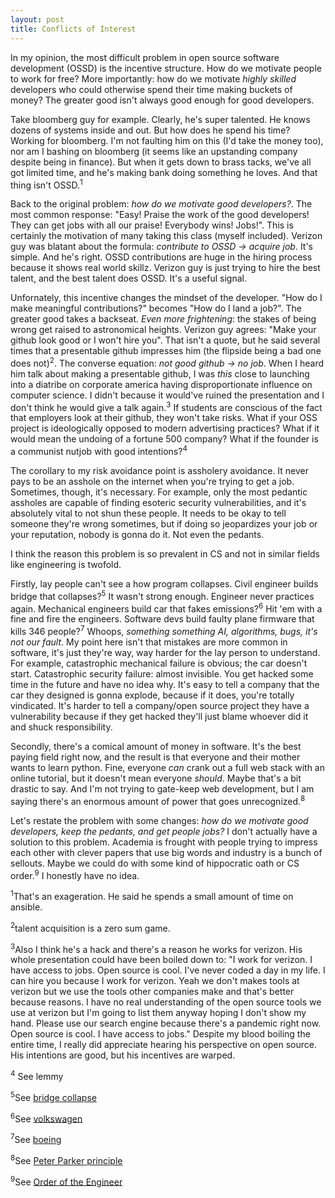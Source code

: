 ```yaml
---
layout: post
title: Conflicts of Interest
---
```

In my opinion, the most difficult problem in open source software development (OSSD) is the incentive structure. 
How do we motivate people to work for free? More importantly: how do we motivate _highly skilled_ developers who 
could otherwise spend their time making buckets of money? The greater good isn't always good enough for good developers.

Take bloomberg guy for example. Clearly, he's super talented. He knows dozens of systems inside and out. But how does he spend his time?
Working for bloomberg. I'm not faulting him on this (I'd take the money too), nor am I bashing on bloomberg (it seems
like an upstanding company despite being in finance). But when it gets down to brass tacks, we've all got limited time,
and he's making bank doing something he loves. And that thing isn't OSSD.<sup>1</sup>

Back to the original problem: _how do we motivate good developers?_.
The most common response: "Easy! Praise the work of the good developers! They can get jobs with all our praise! Everybody wins! Jobs!". 
This is certainly the motivation of many taking this class (myself included). Verizon guy was blatant about the formula:
*contribute to OSSD -> acquire job*. It's simple. And he's right. OSSD contributions are huge in the hiring process because
it shows real world skillz. Verizon guy is just trying to hire the best talent, and the best talent does OSSD. It's a useful signal.

Unfornately, this incentive changes the mindset of the developer. "How do I make meaningful contributions?" becomes "How do I land a job?".
The greater good takes a backseat. _Even more frightening_: the stakes of being wrong get raised to 
astronomical heights. Verizon guy agrees: "Make your github look good or I won't hire you". That isn't a quote,
but he said several times that a presentable github impresses him (the flipside being a bad one does not)<sup>2</sup>. The converse
equation: *not good github -> no job*. When I heard him talk about making a presentable github, I was *this* close to launching into a diatribe 
on corporate america having disproportionate influence on computer science. I didn't because it would've ruined the presentation and
I don't think he would give a talk again.<sup>3</sup> If students are conscious of the fact that employers look at their github,
they won't take risks. What if your OSS project is ideologically opposed to modern advertising practices? What if it
would mean the undoing of a fortune 500 company? What if the founder is a communist nutjob with good intentions?<sup>4</sup>

The corollary to my risk avoidance point is assholery avoidance. It never pays to be an asshole on the internet when you're trying to get a job. 
Sometimes, though, it's necessary. For example, only the most pedantic assholes are capable of finding esoteric security vulnerabilities,
and it's absolutely vital to not shun these people. It needs to be okay to tell someone they're wrong sometimes, 
but if doing so jeopardizes your job or your reputation, nobody is gonna do it. Not even the pedants.

I think the reason this problem is so prevalent in CS and not in similar fields like engineering is twofold.

Firstly, lay people can't see a how program collapses. Civil engineer builds bridge that collapses?<sup>5</sup> It wasn't strong enough. 
Engineer never practices again. Mechanical engineers build car that fakes emissions?<sup>6</sup>  Hit 'em with a fine and fire the engineers. 
Software devs build faulty plane firmware that kills 346 people?<sup>7</sup> Whoops, *something something AI, algorithms, bugs, it's not our fault*. 
My point here isn't that mistakes are more common in software, it's just they're way, way harder for the lay person to understand. For example,
catastrophic mechanical failure is obvious; the car doesn't start. Catastrophic security failure: almost invisible. You get hacked some time in
the future and have no idea why. It's easy to tell a company that the car they designed is gonna explode, because if it does, you're totally vindicated.
It's harder to tell a company/open source project they have a vulnerability because if they get hacked they'll just blame whoever did it and shuck 
responsibility.

Secondly, there's a comical amount of money in software. It's the best paying field right now, and the result
is that everyone and their mother wants to learn python. Fine, everyone _can_ crank out a full web stack with an online tutorial, but it doesn't mean everyone
_should_. Maybe that's a bit drastic to say. And I'm not trying to gate-keep web development, but I am saying there's an enormous amount of power that goes 
unrecognized.<sup>8</sup>


Let's restate the problem with some changes: _how do we motivate good developers, keep the pedants, and get people jobs?_
I don't actually have a solution to this problem. Academia is frought with people trying to impress each other with clever 
papers that use big words and industry is a bunch of sellouts. Maybe we could do with some kind of hippocratic oath or CS order.<sup>9</sup>
I honestly have no idea.



<sup>1</sup>That's an exageration. He said he spends a small amount of time on ansible.

<sup>2</sup>talent acquisition is a zero sum game.

<sup>3</sup>Also I think he's a hack and there's a reason he works for verizon. His whole presentation
could have been boiled down to: "I work for verizon. I have access to jobs. Open source is cool.
I've never coded a day in my life. I can hire you because I work for verizon. Yeah we don't makes tools at verizon 
but we use the tools other companies make and that's better because reasons. I have no real understanding of the open source tools we
use at verizon but I'm going to list them anyway hoping I don't show my hand. Please use our search engine because there's a pandemic
right now. Open source is cool. I have access to jobs." Despite my blood boiling the entire time, I really did appreciate 
hearing his perspective on open source. His intentions are good, but his incentives are warped.

<sup>4</sup> See lemmy

<sup>5</sup>See [bridge collapse](https://www.constructiondive.com/news/osha-places-blame-for-fiu-bridge-collapse-on-engineer-contractors/556798/) 

<sup>6</sup>See [volkswagen](https://www.bbc.com/news/business-34324772) 

<sup>7</sup>See [boeing](https://www.constructiondive.com/news/osha-places-blame-for-fiu-bridge-collapse-on-engineer-contractors/556798/) 

<sup>8</sup>See [Peter Parker principle](https://youtu.be/DLj988xA08I?t=93)

<sup>9</sup>See [Order of the Engineer](https://en.wikipedia.org/wiki/Order_of_the_Engineer) 

